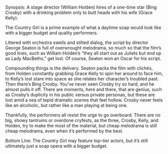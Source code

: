 Synopsis: A stage director (William Holden) hires of a one-time star (Bing Crosby) with a drinking problem only to butt heads with his wife (Grace Kelly).

The Country Girl is a prime example of what a daytime soap would look like with a bigger budget and quality performers. 

Littered with orchestra swells and stilted dialog, the script by director George Seaton is full of overwrought melodrama, so much so that the film’s good lines, such as William Holden’s “they all start out as Juliets but end up as Lady MacBeths,” get lost.  Of course, Seaton won an Oscar for his script.

Compounding things is the delivery.  Seaton packs the film with clichés, from Holden constantly grabbing Grace Kelly to spin her around to face him, to Kelly’s lost stare into space as she relates her character’s troubled past.  Then there’s Bing Crosby.  You’ve never seen Crosby try so hard, and he almost pulls it off.  There are moments, here and there, that are genius, such as Crosby’s duplicity in his public versus private personas, but these are lost amid a sea of tepid dramatic scenes that feel hollow.  Crosby never feels like an alcoholic, but rather like a man playing at being one.

Thankfully, the performers all resist the urge to go overboard.  There are no big, showy tantrums or overdone cryfests, as the three, Crosby, Kelly, and Holden, try to make the most of the material, but cheap melodrama is still cheap melodrama, even when it’s performed by the best.

Bottom Line: The Country Girl may feature top-tier actors, but it’s still ultimately just a soap opera with a bigger budget.





